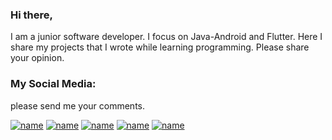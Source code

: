 ### Hi there,

I am a junior software developer. I focus on Java-Android and Flutter. Here I share my projects that I wrote while learning programming. Please share your opinion.

### My Social Media:

please send me your comments.

[![name](http://ahmetbalkan.com.tr/instagram1.png)](https://www.instagram.com/balkan.exe/)
[![name](http://ahmetbalkan.com.tr/twitter1.png)](https://twitter.com/)
[![name](http://ahmetbalkan.com.tr/linkedin1.png)](https://www.linkedin.com/in/ahmet-refik-balkan-8a7ba5164/)
[![name](http://ahmetbalkan.com.tr/mail1.png)](mailto:mail@ahmetbalkan.com.tr)
[![name](http://ahmetbalkan.com.tr/www1.png)](http://www.ahmetbalkan.com.tr)

